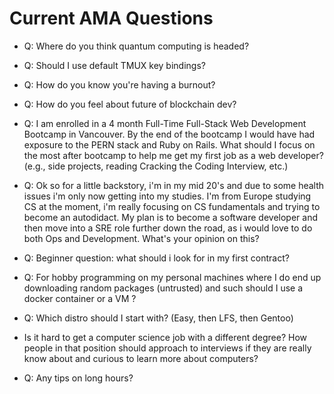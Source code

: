 # Current AMA Questions

* Q: Where do you think quantum computing is headed?  
* Q: Should I use default TMUX key bindings?
* Q: How do you know you're having a burnout?
* Q: How do you feel about future of blockchain dev?
* Q: I am enrolled in a 4 month Full-Time Full-Stack Web Development Bootcamp in Vancouver. By the end of the bootcamp I would have had exposure to the PERN stack and Ruby on Rails. What should I focus on the most after bootcamp to help me get my first job as a web developer? (e.g., side projects, reading Cracking the Coding Interview, etc.)

* Q: Ok so for a little backstory, i'm in my mid 20's and due to some health issues i'm only now getting into my studies. I'm from Europe studying CS at the moment, i'm really focusing on CS fundamentals and trying to become an autodidact. My plan is to become a software developer and then move into a SRE role further down the road, as i would love to do both Ops and Development. What's your opinion on this?

* Q: Beginner question: what should i look for in my first contract?
* Q: For hobby programming on my personal machines where I do end up downloading random packages (untrusted) and such should I use a docker container or a VM ?
* Q: Which distro should I start with?  (Easy, then LFS, then Gentoo)
* Is it hard to get a computer science job with a different degree? How people in that position should approach to interviews if they are really know about and curious to learn more about computers?
* Q: Any tips on long hours?
